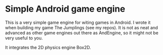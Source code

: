 Simple Android game engine
==========================

This is a very simple game engine for witing games in Android.
I wrote it when building my game The Jumplings (see my repos). It is not as neat and advanced as other game engines out there as AndEngine, so it might not be very useful to you.

It integrates the 2D physics engine Box2D.
 

